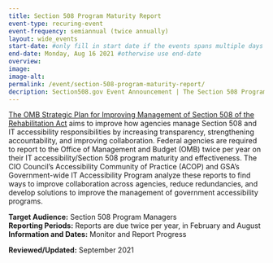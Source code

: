 ```yaml
---
title: Section 508 Program Maturity Report
event-type: recuring-event
event-frequency: semiannual (twice annually)
layout: wide_events
start-date: #only fill in start date if the events spans multiple days
end-date: Monday, Aug 16 2021 #otherwise use end-date
overview: 
image:
image-alt: 
permalink: /event/section-508-program-maturity-report/
decription: Section508.gov Event Announcement | The Section 508 Program Maturity Report is a biannual accessibility status report submission required by the Office of Management and Budget Integrated Data Collection (IDC) Requirements.
---
```


<a href ="https://obamawhitehouse.archives.gov/sites/default/files/omb/procurement/memo/strategic-plan-508-compliance.pdf" target="_blank">The OMB Strategic Plan for Improving Management of Section 508 of the Rehabilitation Act</a> aims to improve how agencies manage Section 508 and IT accessibility responsibilities by increasing transparency, strengthening accountability, and improving collaboration.
Federal agencies are required to report to the Office of Management and Budget (OMB) twice per year on their IT accessibility/Section 508 program maturity and effectiveness. The CIO Council’s Accessibility Community of Practice (ACOP) and GSA’s Government-wide IT Accessibility Program analyze these reports to find ways to improve collaboration across agencies, reduce redundancies, and develop solutions to improve the management of government accessibility programs.

**Target Audience:** Section 508 Program Managers  
**Reporting Periods:** Reports are due twice per year, in February and August
**Information and Dates:** Monitor and Report Progress
  

**Reviewed/Updated:** September 2021

